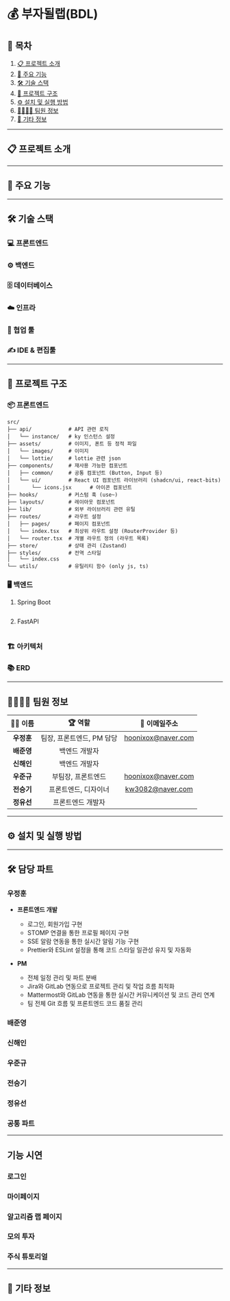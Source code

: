 # 💰 부자될랩(BDL)

## 📑 목차
1. [📋 프로젝트 소개](#-프로젝트-소개)
2. [🚀 주요 기능](#-주요-기능)
3. [🛠️ 기술 스택](#-기술-스택)
4. [📂 프로젝트 구조](#-프로젝트-구조)
5. [⚙️ 설치 및 실행 방법](#-설치-및-실행-방법)
6. [👨‍👩‍👧‍👦 팀원 정보](#-팀원-정보)
7. [📌 기타 정보](#-기타-정보)

---

## 📋 프로젝트 소개

---

## 🚀 주요 기능

---

## 🛠️ 기술 스택

### 💻 프론트엔드

### ⚙️ 백엔드

### 🗄️ 데이터베이스

### ☁️ 인프라

### 👊 협업 툴

### ✍️ IDE & 편집툴

---

## 📂 프로젝트 구조

### 📦 프론트엔드
```
src/
├── api/            # API 관련 로직
│   └── instance/   # ky 인스턴스 설정
├── assets/         # 이미지, 폰트 등 정적 파일
│   └── images/     # 이미지
│   └── lottie/     # lottie 관련 json
├── components/     # 재사용 가능한 컴포넌트
│   ├── common/     # 공통 컴포넌트 (Button, Input 등)
│   └── ui/         # React UI 컴포넌트 라이브러리 (shadcn/ui, react-bits)
│       └── icons.jsx      # 아이콘 컴포넌트
├── hooks/          # 커스텀 훅 (use~)
├── layouts/        # 레이아웃 컴포넌트
├── lib/            # 외부 라이브러리 관련 유틸
├── routes/         # 라우트 설정
│   ├── pages/      # 페이지 컴포넌트
│   └── index.tsx   # 최상위 라우트 설정 (RouterProvider 등)
│   └── router.tsx  # 개별 라우트 정의 (라우트 목록)
├── store/          # 상태 관리 (Zustand)
├── styles/         # 전역 스타일
│   └── index.css
└── utils/          # 유틸리티 함수 (only js, ts)
```

### 🖥️ 백엔드
1. Spring Boot
```
```

2. FastAPI
```
```

### 🏗️ 아키텍처

### 📚 ERD

---

## 👨‍👩‍👧‍👦 팀원 정보

| 🧑‍💻 **이름**    | 🏆 **역할**        | 🚀 **이메일주소**        |
|:----------------:|:-----------------:|:-----------------------:|
| **우정훈**       | 팀장, 프론트엔드, PM 담당 | hoonixox@naver.com     |
| **배준영**       | 백엔드 개발자     |  |
| **신해인**       | 백엔드 개발자     |  |
| **우준규**       | 부팀장, 프론트엔드 | hoonixox@naver.com |
| **전승기**       | 프론트엔드, 디자이너 | kw3082@naver.com |
| **정유선**       | 프론트엔드 개발자  |  |

---

## ⚙️ 설치 및 실행 방법

---

## 🛠 담당 파트  

### 우정훈
- **프론트엔드 개발**
  - 로그인, 회원가입 구현
  - STOMP 연결을 통한 프로필 페이지 구현
  - SSE 알람 연동을 통한 실시간 알림 기능 구현
  - Prettier와 ESLint 설정을 통해 코드 스타일 일관성 유지 및 자동화
  
- **PM**
  - 전체 일정 관리 및 파트 분배
  - Jira와 GitLab 연동으로 프로젝트 관리 및 작업 흐름 최적화
  - Mattermost와 GitLab 연동을 통한 실시간 커뮤니케이션 및 코드 관리 연계
  - 팀 전체 Git 흐름 및 프론트엔드 코드 품질 관리


### 배준영

### 신해인

### 우준규

### 전승기

### 정유선

### 공통 파트

---

## 기능 시연

### 로그인

### 마이페이지

### 알고리즘 랩 페이지

### 모의 투자

### 주식 튜토리얼

---

## 📌 기타 정보

